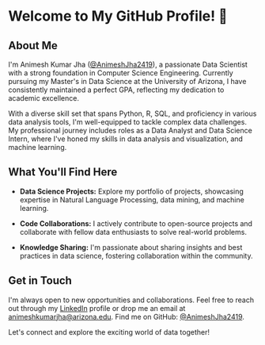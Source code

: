 # Welcome to My GitHub Profile! 👋

## About Me

I'm Animesh Kumar Jha ([@AnimeshJha2419](https://github.com/AnimeshJha2419)), a passionate Data Scientist with a strong foundation in Computer Science Engineering. Currently pursuing my Master's in Data Science at the University of Arizona, I have consistently maintained a perfect GPA, reflecting my dedication to academic excellence.

With a diverse skill set that spans Python, R, SQL, and proficiency in various data analysis tools, I'm well-equipped to tackle complex data challenges. My professional journey includes roles as a Data Analyst and Data Science Intern, where I've honed my skills in data analysis and visualization, and machine learning.

## What You'll Find Here

- **Data Science Projects:** Explore my portfolio of projects, showcasing expertise in Natural Language Processing, data mining, and machine learning.

- **Code Collaborations:** I actively contribute to open-source projects and collaborate with fellow data enthusiasts to solve real-world problems.

- **Knowledge Sharing:** I'm passionate about sharing insights and best practices in data science, fostering collaboration within the community.

## Get in Touch

I'm always open to new opportunities and collaborations. Feel free to reach out through my [LinkedIn](https://www.linkedin.com/in/animesh-kr-jha/) profile or drop me an email at [animeshkumarjha@arizona.edu](mailto:animeshkumarjha@arizona.edu).
Find me on GitHub: [@AnimeshJha2419](https://github.com/AnimeshJha2419).

Let's connect and explore the exciting world of data together!

<!---
AnimeshJha2419/AnimeshJha2419 is a ✨ special ✨ repository because its `README.md` (this file) appears on your GitHub profile.
You can click the Preview link to take a look at your changes.
--->
